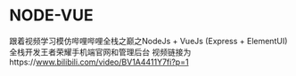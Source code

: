 # NODE-VUE
跟着视频学习模仿哔哩哔哩全栈之巅之NodeJs + VueJs (Express + ElementUI) 全栈开发王者荣耀手机端官网和管理后台 视频链接为https://www.bilibili.com/video/BV1A4411Y7fi?p=1
